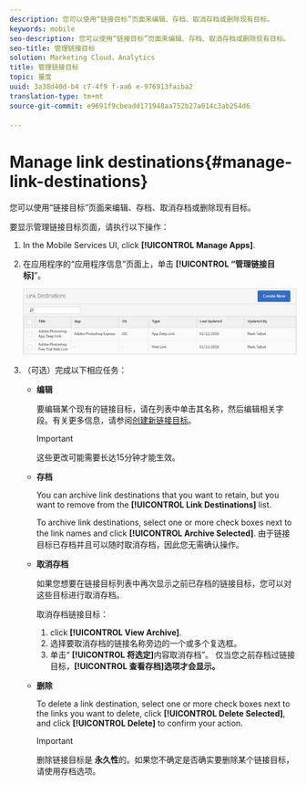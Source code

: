 ```yaml
---
description: 您可以使用“链接目标”页面来编辑、存档、取消存档或删除现有目标。
keywords: mobile
seo-description: 您可以使用“链接目标”页面来编辑、存档、取消存档或删除现有目标。
seo-title: 管理链接目标
solution: Marketing Cloud，Analytics
title: 管理链接目标
topic: 量度
uuid: 3a38d40d-b4 c7-4f9 f-aa6 e-976913faiba2
translation-type: tm+mt
source-git-commit: e9691f9cbeadd171948aa752b27a014c3ab254d6

---
```



# Manage link destinations{#manage-link-destinations}

您可以使用“链接目标”页面来编辑、存档、取消存档或删除现有目标。

要显示管理链接目标页面，请执行以下操作：

1. In the Mobile Services UI, click **[!UICONTROL Manage Apps]**.
1. 在应用程序的“应用程序信息”页面上，单击 **[!UICONTROL “管理链接目标]**”。

   ![链接目标](assets/link_destinations_list.png)

1. （可选）完成以下相应任务：

   * **编辑**

      要编辑某个现有的链接目标，请在列表中单击其名称，然后编辑相关字段。有关更多信息，请参阅[创建新链接目标](/help/using/acquisition-main/c-manage-link-destinations/t-create-new-app-deep-link-destination.md)。

      >[!IMPORTANT]
      >
      >这些更改可能需要长达15分钟才能生效。

   * **存档**

      You can archive link destinations that you want to retain, but you want to remove from the **[!UICONTROL Link Destinations]** list.

      To archive link destinations, select one or more check boxes next to the link names and click **[!UICONTROL Archive Selected]**. 由于链接目标已存档并且可以随时取消存档，因此您无需确认操作。

   * **取消存档**

      如果您想要在链接目标列表中再次显示之前已存档的链接目标，您可以对这些目标进行取消存档。

      取消存档链接目标：

      1. click **[!UICONTROL View Archive]**.
      1. 选择要取消存档的链接名称旁边的一个或多个复选框。
      1. 单击“ **[!UICONTROL 将选定]**&#x200B;内容取消存档”。
      仅当您之前存档过链接目标，**[!UICONTROL 查看存档]选项才会显示。**

   * **删除**

      To delete a link destination, select one or more check boxes next to the links you want to delete, click **[!UICONTROL Delete Selected]**, and click **[!UICONTROL Delete]** to confirm your action.

      >[!IMPORTANT]
      >
      >删除链接目标是 **永久性**&#x200B;的。如果您不确定是否确实要删除某个链接目标，请使用存档选项。



